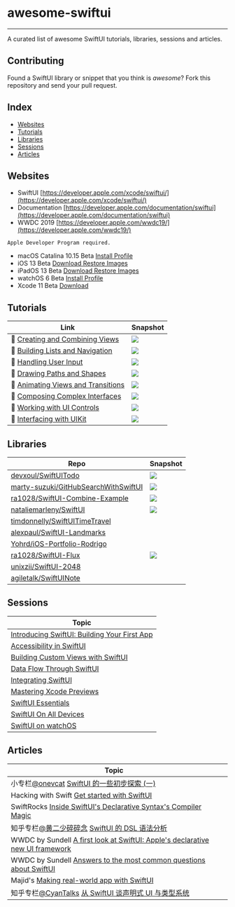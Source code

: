 # awesome-swiftui

---

A curated list of awesome SwiftUI tutorials, libraries, sessions and articles.

## Contributing

Found a SwiftUI library or snippet that you think is *awesome*? Fork this repository and send your pull request.

## Index

  - [Websites](#websites) 
  - [Tutorials](#tutorials)
  - [Libraries](#libraries)
  - [Sessions](#sessions)
  - [Articles](#articles)

## Websites

* SwiftUI [https://developer.apple.com/xcode/swiftui/](https://developer.apple.com/xcode/swiftui/)
* Documentation [https://developer.apple.com/documentation/swiftui](https://developer.apple.com/documentation/swiftui)
* WWDC 2019 [https://developer.apple.com/wwdc19/](https://developer.apple.com/wwdc19/)

```
Apple Developer Program required.
```

* macOS Catalina 10.15 Beta [Install Profile](https://developer.apple.com/services-account/download?path=/WWDC_2019/macOS_10.15_Developer_Beta_Access_Utility/macOSDeveloperBetaAccessUtility.dmg)
* iOS 13 Beta [Download Restore Images](https://developer.apple.com/download/#ios-restore-images-iphone-new)
* iPadOS 13 Beta [Download Restore Images](https://developer.apple.com/download/#ios-restore-images-iphone-new)
* watchOS 6 Beta [Install Profile](https://developer.apple.com/services-account/download?path=/WWDC_2019/watchOS_6_beta_Configuration_Profile/watchOS_6_Beta_Profilemobileconfig.mobileconfig)
* Xcode 11 Beta [Download](https://developer.apple.com/services-account/download?path=/WWDC_2019/Xcode_11_Beta/Xcode_11_Beta.xip)

## Tutorials

| Link                                                         | Snapshot                                                     |
| ------------------------------------------------------------ | ------------------------------------------------------------ |
|  [Creating and Combining Views](https://developer.apple.com/tutorials/swiftui/creating-and-combining-views) | ![](snapshot/developer.apple.com_tutorials_swiftui_creating-and-combining-views.png) |
|  [Building Lists and Navigation](https://developer.apple.com/tutorials/swiftui/building-lists-and-navigation) | ![](snapshot/developer.apple.com_tutorials_swiftui_building-lists-and-navigation.png) |
|  [Handling User Input](https://developer.apple.com/tutorials/swiftui/handling-user-input) | ![](snapshot/developer.apple.com_tutorials_swiftui_handling-user-input.png) |
|  [Drawing Paths and Shapes](https://developer.apple.com/tutorials/swiftui/drawing-paths-and-shapes) | ![](snapshot/developer.apple.com_tutorials_swiftui_drawing-paths-and-shapes.png) |
|  [Animating Views and Transitions](https://developer.apple.com/tutorials/swiftui/animating-views-and-transitions) | ![](snapshot/developer.apple.com_tutorials_swiftui_animating-views-and-transitions.png) |
|  [Composing Complex Interfaces](https://developer.apple.com/tutorials/swiftui/composing-complex-interfaces) | ![](snapshot/developer.apple.com_tutorials_swiftui_composing-complex-interfaces.png) |
|  [Working with UI Controls](https://developer.apple.com/tutorials/swiftui/working-with-ui-controls) | ![](snapshot/developer.apple.com_tutorials_swiftui_working-with-ui-controls.png) |
|  [Interfacing with UIKit](https://developer.apple.com/tutorials/swiftui/interfacing-with-uikit) | ![](snapshot/developer.apple.com_tutorials_swiftui_interfacing-with-uikit.png) |



## Libraries

| Repo                                                         | Snapshot                                                     |
| ------------------------------------------------------------ | ------------------------------------------------------------ |
| [devxoul/SwiftUITodo](https://github.com/devxoul/SwiftUITodo) | ![](https://user-images.githubusercontent.com/931655/58843349-f6dbf400-8626-11e9-8227-fbd369c29515.png) |
| [marty-suzuki/GitHubSearchWithSwiftUI](https://github.com/marty-suzuki/GitHubSearchWithSwiftUI) | ![](https://user-images.githubusercontent.com/2082134/58905672-41539280-8745-11e9-99e3-cb3c3c4991f0.png) |
| [ra1028/SwiftUI-Combine-Example](https://github.com/ra1028/SwiftUI-Combine-Example) | ![](https://github.com/ra1028/SwiftUI-Combine-Example/raw/master/assets/sample.png) |
| [nataliemarleny/SwiftUI](https://github.com/nataliemarleny/SwiftUI) | ![](https://github.com/nataliemarleny/SwiftUI/raw/master/Creating-and-Combining-Views/screenshot-swiftUI-natalie-marleny.png) |
| [timdonnelly/SwiftUITimeTravel](https://github.com/timdonnelly/SwiftUITimeTravel) |                                                              |
| [alexpaul/SwiftUI-Landmarks](https://github.com/alexpaul/SwiftUI-Landmarks) |                                                              |
| [Yohrd/iOS-Portfolio-Rodrigo](https://github.com/Yohrd/iOS-Portfolio-Rodrigo) |                                                              |
| [ra1028/SwiftUI-Flux](https://github.com/ra1028/SwiftUI-Flux) | ![](https://github.com/ra1028/SwiftUI-Flux/raw/master/assets/sample.gif) |
| [unixzii/SwiftUI-2048](https://github.com/unixzii/SwiftUI-2048) |                                                              |
| [agiletalk/SwiftUINote](https://github.com/agiletalk/SwiftUINote)||


## Sessions

| Topic                                                        |
| ------------------------------------------------------------ |
| [Introducing SwiftUI: Building Your First App](https://developer.apple.com/videos/play/wwdc2019/204/) |
| [Accessibility in SwiftUI](https://developer.apple.com/videos/play/wwdc2019/238) |
| [Building Custom Views with SwiftUI](https://developer.apple.com/videos/play/wwdc2019/237) |
| [Data Flow Through SwiftUI](https://developer.apple.com/videos/play/wwdc2019/226) |
| [Integrating SwiftUI](https://developer.apple.com/videos/play/wwdc2019/231) |
| [Mastering Xcode Previews](https://developer.apple.com/videos/play/wwdc2019/233) |
| [SwiftUI Essentials](https://developer.apple.com/videos/play/wwdc2019/216) |
| [SwiftUI On All Devices](https://developer.apple.com/videos/play/wwdc2019/240) |
| [SwiftUI on watchOS](https://developer.apple.com/videos/play/wwdc2019/219) |

## Articles

| Topic                                                        |      |
| ------------------------------------------------------------ | ---- |
| 小专栏[@onevcat](https://xiaozhuanlan.com/u/onevcat) [SwiftUI 的一些初步探索 (一)](https://xiaozhuanlan.com/topic/7652341890) |      |
| Hacking with Swift [Get started with SwiftUI](https://www.hackingwithswift.com/articles/194/get-started-with-swiftui) |      |
| SwiftRocks [Inside SwiftUI's Declarative Syntax's Compiler Magic](https://swiftrocks.com/inside-swiftui-compiler-magic.html) |      |
| 知乎专栏[@黄二少碎碎念](https://zhuanlan.zhihu.com/hjcapple) [SwiftUI 的 DSL 语法分析](https://zhuanlan.zhihu.com/p/68294674) |      |
| WWDC by Sundell [A first look at SwiftUI: Apple's declarative new UI framework](https://wwdcbysundell.com/2019/swiftui-first-look/) |     |
| WWDC by Sundell [Answers to the most common questions about SwiftUI](https://wwdcbysundell.com/2019/swiftui-common-questions/) |      |
| Majid's [Making real-world app with SwiftUI](https://mecid.github.io/2019/06/05/swiftui-making-real-world-app/) |     |
| 知乎专栏[@CyanTalks](https://zhuanlan.zhihu.com/cyantalks) [从 SwiftUI 谈声明式 UI 与类型系统](https://zhuanlan.zhihu.com/p/68275232) |      |

